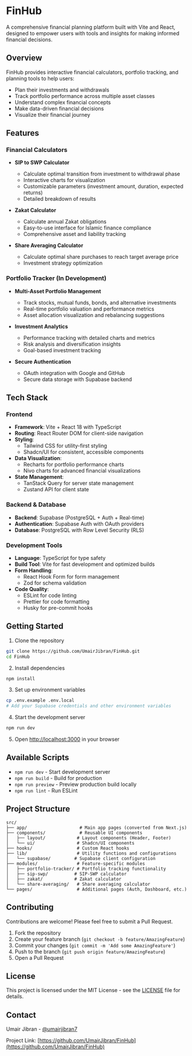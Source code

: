 # FinHub

A comprehensive financial planning platform built with Vite and React, designed to empower users with tools and insights for making informed financial decisions.

## Overview

FinHub provides interactive financial calculators, portfolio tracking, and planning tools to help users:

- Plan their investments and withdrawals
- Track portfolio performance across multiple asset classes
- Understand complex financial concepts
- Make data-driven financial decisions
- Visualize their financial journey

## Features

### Financial Calculators

- **SIP to SWP Calculator**

  - Calculate optimal transition from investment to withdrawal phase
  - Interactive charts for visualization
  - Customizable parameters (investment amount, duration, expected returns)
  - Detailed breakdown of results

- **Zakat Calculator**

  - Calculate annual Zakat obligations
  - Easy-to-use interface for Islamic finance compliance
  - Comprehensive asset and liability tracking

- **Share Averaging Calculator**
  - Calculate optimal share purchases to reach target average price
  - Investment strategy optimization

### Portfolio Tracker (In Development)

- **Multi-Asset Portfolio Management**

  - Track stocks, mutual funds, bonds, and alternative investments
  - Real-time portfolio valuation and performance metrics
  - Asset allocation visualization and rebalancing suggestions

- **Investment Analytics**

  - Performance tracking with detailed charts and metrics
  - Risk analysis and diversification insights
  - Goal-based investment tracking

- **Secure Authentication**
  - OAuth integration with Google and GitHub
  - Secure data storage with Supabase backend

## Tech Stack

### Frontend

- **Framework**: Vite + React 18 with TypeScript
- **Routing**: React Router DOM for client-side navigation
- **Styling**:
  - Tailwind CSS for utility-first styling
  - Shadcn/UI for consistent, accessible components
- **Data Visualization**:
  - Recharts for portfolio performance charts
  - Nivo charts for advanced financial visualizations
- **State Management**:
  - TanStack Query for server state management
  - Zustand API for client state

### Backend & Database

- **Backend**: Supabase (PostgreSQL + Auth + Real-time)
- **Authentication**: Supabase Auth with OAuth providers
- **Database**: PostgreSQL with Row Level Security (RLS)

### Development Tools

- **Language**: TypeScript for type safety
- **Build Tool**: Vite for fast development and optimized builds
- **Form Handling**:
  - React Hook Form for form management
  - Zod for schema validation
- **Code Quality**:
  - ESLint for code linting
  - Prettier for code formatting
  - Husky for pre-commit hooks

## Getting Started

1. Clone the repository

```bash
git clone https://github.com/UmairJibran/FinHub.git
cd FinHub
```

2. Install dependencies

```bash
npm install
```

3. Set up environment variables

```bash
cp .env.example .env.local
# Add your Supabase credentials and other environment variables
```

4. Start the development server

```bash
npm run dev
```

5. Open [http://localhost:3000](http://localhost:3000) in your browser

## Available Scripts

- `npm run dev` - Start development server
- `npm run build` - Build for production
- `npm run preview` - Preview production build locally
- `npm run lint` - Run ESLint

## Project Structure

```
src/
├── app/                    # Main app pages (converted from Next.js)
├── components/             # Reusable UI components
│   ├── layout/            # Layout components (Header, Footer)
│   └── ui/                # Shadcn/UI components
├── hooks/                 # Custom React hooks
├── lib/                   # Utility functions and configurations
│   └── supabase/         # Supabase client configuration
├── modules/               # Feature-specific modules
│   ├── portfolio-tracker/ # Portfolio tracking functionality
│   ├── sip-swp/          # SIP-SWP calculator
│   ├── zakat/            # Zakat calculator
│   └── share-averaging/   # Share averaging calculator
└── pages/                 # Additional pages (Auth, Dashboard, etc.)
```

## Contributing

Contributions are welcome! Please feel free to submit a Pull Request.

1. Fork the repository
2. Create your feature branch (`git checkout -b feature/AmazingFeature`)
3. Commit your changes (`git commit -m 'Add some AmazingFeature'`)
4. Push to the branch (`git push origin feature/AmazingFeature`)
5. Open a Pull Request

## License

This project is licensed under the MIT License - see the [LICENSE](LICENSE) file for details.

## Contact

Umair Jibran - [@umairjibran7](https://twitter.com/umairjibran7)

Project Link: [https://github.com/UmairJibran/FinHub](https://github.com/UmairJibran/FinHub)
